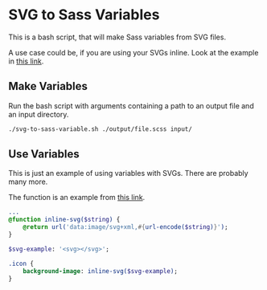 # SVG to Sass Variables

This is a bash script, that will make Sass variables from SVG files.

A use case could be, if you are using your SVGs inline. Look at the example in [this link][link-inline-svg].

## Make Variables

Run the bash script with arguments containing a path to an output file and an input directory.

```bash
./svg-to-sass-variable.sh ./output/file.scss input/
```

## Use Variables

This is just an example of using variables with SVGs. There are probably many more. 

The function is an example from [this link][link-inline-svg].

```sass
...
@function inline-svg($string) {
    @return url('data:image/svg+xml,#{url-encode($string)}');
}

$svg-example: '<svg></svg>';

.icon {
    background-image: inline-svg($svg-example);
}
```

[link-inline-svg]: https://gist.github.com/steffenpedersen/66641c05e99b93d84d4296f8f5808b47
